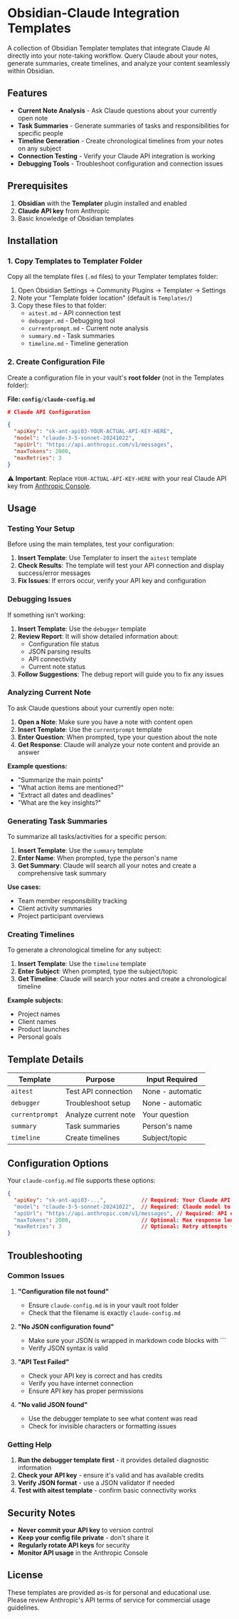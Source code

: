 # Obsidian-Claude Integration Templates

A collection of Obsidian Templater templates that integrate Claude AI directly into your note-taking workflow. Query Claude about your notes, generate summaries, create timelines, and analyze your content seamlessly within Obsidian.

## Features

- **Current Note Analysis** - Ask Claude questions about your currently open note
- **Task Summaries** - Generate summaries of tasks and responsibilities for specific people
- **Timeline Generation** - Create chronological timelines from your notes on any subject
- **Connection Testing** - Verify your Claude API integration is working
- **Debugging Tools** - Troubleshoot configuration and connection issues

## Prerequisites

1. **Obsidian** with the **Templater** plugin installed and enabled
2. **Claude API key** from Anthropic
3. Basic knowledge of Obsidian templates

## Installation

### 1. Copy Templates to Templater Folder

Copy all the template files (`.md` files) to your Templater templates folder:

1. Open Obsidian Settings → Community Plugins → Templater → Settings
2. Note your "Template folder location" (default is `Templates/`)
3. Copy these files to that folder:
   - `aitest.md` - API connection test
   - `debugger.md` - Debugging tool
   - `currentprompt.md` - Current note analysis
   - `summary.md` - Task summaries
   - `timeline.md` - Timeline generation

### 2. Create Configuration File

Create a configuration file in your vault's **root folder** (not in the Templates folder):

**File: `config/claude-config.md`**

```json
# Claude API Configuration

{
  "apiKey": "sk-ant-api03-YOUR-ACTUAL-API-KEY-HERE",
  "model": "claude-3-5-sonnet-20241022",
  "apiUrl": "https://api.anthropic.com/v1/messages",
  "maxTokens": 2000,
  "maxRetries": 3
}
```

⚠️ **Important**: Replace `YOUR-ACTUAL-API-KEY-HERE` with your real Claude API key from [Anthropic Console](https://console.anthropic.com/).

## Usage

### Testing Your Setup

Before using the main templates, test your configuration:

1. **Insert Template**: Use Templater to insert the `aitest` template
2. **Check Results**: The template will test your API connection and display success/error messages
3. **Fix Issues**: If errors occur, verify your API key and configuration

### Debugging Issues

If something isn't working:

1. **Insert Template**: Use the `debugger` template
2. **Review Report**: It will show detailed information about:
   - Configuration file status
   - JSON parsing results
   - API connectivity
   - Current note status
3. **Follow Suggestions**: The debug report will guide you to fix any issues

### Analyzing Current Note

To ask Claude questions about your currently open note:

1. **Open a Note**: Make sure you have a note with content open
2. **Insert Template**: Use the `currentprompt` template
3. **Enter Question**: When prompted, type your question about the note
4. **Get Response**: Claude will analyze your note content and provide an answer

**Example questions:**
- "Summarize the main points"
- "What action items are mentioned?"
- "Extract all dates and deadlines"
- "What are the key insights?"

### Generating Task Summaries

To summarize all tasks/activities for a specific person:

1. **Insert Template**: Use the `summary` template
2. **Enter Name**: When prompted, type the person's name
3. **Get Summary**: Claude will search all your notes and create a comprehensive task summary

**Use cases:**
- Team member responsibility tracking
- Client activity summaries
- Project participant overviews

### Creating Timelines

To generate a chronological timeline for any subject:

1. **Insert Template**: Use the `timeline` template
2. **Enter Subject**: When prompted, type the subject/topic
3. **Get Timeline**: Claude will search your notes and create a chronological timeline

**Example subjects:**
- Project names
- Client names
- Product launches
- Personal goals

## Template Details

| Template | Purpose | Input Required |
|----------|---------|----------------|
| `aitest` | Test API connection | None - automatic |
| `debugger` | Troubleshoot setup | None - automatic |
| `currentprompt` | Analyze current note | Your question |
| `summary` | Task summaries | Person's name |
| `timeline` | Create timelines | Subject/topic |

## Configuration Options

Your `claude-config.md` file supports these options:

```json
{
  "apiKey": "sk-ant-api03-...",           // Required: Your Claude API key
  "model": "claude-3-5-sonnet-20241022",  // Required: Claude model to use
  "apiUrl": "https://api.anthropic.com/v1/messages", // Required: API endpoint
  "maxTokens": 2000,                      // Optional: Max response length (default: 2000)
  "maxRetries": 3                         // Optional: Retry attempts (default: 3)
}
```

## Troubleshooting

### Common Issues

1. **"Configuration file not found"**
   - Ensure `claude-config.md` is in your vault root folder
   - Check that the filename is exactly `claude-config.md`

2. **"No JSON configuration found"**
   - Make sure your JSON is wrapped in markdown code blocks with ```
   - Verify JSON syntax is valid

3. **"API Test Failed"**
   - Check your API key is correct and has credits
   - Verify you have internet connection
   - Ensure API key has proper permissions

4. **"No valid JSON found"**
   - Use the debugger template to see what content was read
   - Check for invisible characters or formatting issues

### Getting Help

1. **Run the debugger template first** - it provides detailed diagnostic information
2. **Check your API key** - ensure it's valid and has available credits
3. **Verify JSON format** - use a JSON validator if needed
4. **Test with aitest template** - confirm basic connectivity works

## Security Notes

- **Never commit your API key** to version control
- **Keep your config file private** - don't share it
- **Regularly rotate API keys** for security
- **Monitor API usage** in the Anthropic Console

## License

These templates are provided as-is for personal and educational use. Please review Anthropic's API terms of service for commercial usage guidelines.